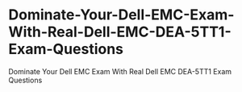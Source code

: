 # Dominate-Your-Dell-EMC-Exam-With-Real-Dell-EMC-DEA-5TT1-Exam-Questions
Dominate Your Dell EMC Exam With Real Dell EMC DEA-5TT1 Exam Questions
